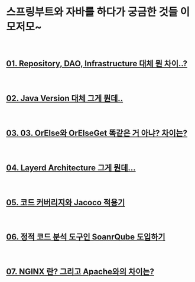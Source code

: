 # 스프링부트와 자바를 하다가 궁금한 것들 이모저모~

</br>

## [01. Repository, DAO, Infrastructure 대체 뭔 차이..?](./doc/section01.md)

</br>

## [02. Java Version 대체 그게 뭔데..](./doc/section02.md)

</br>

## [03. 03. OrElse와 OrElseGet 똑같은 거 아냐? 차이는?](./doc/section03.md)

</br>

## [04. Layerd Architecture 그게 뭔데...](./doc/section04.md)

</br>

## [05. 코드 커버리지와 Jacoco 적용기](./doc/section05.md)

</br>

## [06. 정적 코드 분석 도구인 SoanrQube 도입하기](./doc/section06.md)

</br>

## [07. NGINX 란? 그리고 Apache와의 차이는?](./doc/section07.md)
